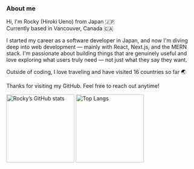 ### About me

Hi, I'm Rocky (Hiroki Ueno) from Japan 🇯🇵  
Currently based in Vancouver, Canada 🇨🇦

I started my career as a software developer in Japan, and now I'm diving deep into web development — mainly with React, Next.js, and the MERN stack.
I'm passionate about building things that are genuinely useful and love exploring what users truly need — not just what they say they want.

Outside of coding, I love traveling and have visited 16 countries so far 🌏 

Thanks for visiting my GitHub. Feel free to reach out anytime!

<div align="left">
  <img src="https://github-readme-stats.vercel.app/api?username=rockyueno0223&show_icons=true&hide=&count_private=true&hide_border=true&show_icons=true&theme=midnight-purple" alt="Rocky’s GitHub stats" height="180px"　/>
  <img alt="Top Langs" height="180px" src="https://github-readme-stats.vercel.app/api/top-langs/?username=rockyueno0223&layout=compact&count_private=true&show_icons=true&theme=dark" />
</div>

<!--
**rockyueno0223/rockyueno0223** is a ✨ _special_ ✨ repository because its `README.md` (this file) appears on your GitHub profile.

Here are some ideas to get you started:

- 🔭 I’m currently working on ..
- 🌱 I’m currently learning ...
- 👯 I’m looking to collaborate on ...
- 🤔 I’m looking for help with ...
- 💬 Ask me about ...
- 📫 How to reach me: ...
- 😄 Pronouns: ...
- ⚡ Fun fact: ...
-->
